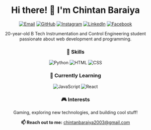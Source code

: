 <!---- 👋 Hi, I’m @BCD03
- 👀 I’m interested in gaming
- 🌱 I’m currently learning java,phyton,c,c++,html,etc..
- 💞️ I’m looking to collaborate on nothing.
- 📫 How to reach me /** chintanbaraiya2003@gmail.com */

<!---
BCD03/BCD03 is a ✨ special ✨ repository because its `README.md` (this file) appears on your GitHub profile.
You can click the Preview link to take a look at your changes.
--->

<h1 align="center">Hi there! 👋 I'm Chintan Baraiya</h1>
<p align="center">
  <a href="mailto:chintanbaraiya2003@gmail.com"><img src="https://img.shields.io/badge/Email-D14836?style=flat&logo=gmail&logoColor=white" alt="Email"></a>
  <a href="https://github.com/BCD03"><img src="https://img.shields.io/badge/GitHub-100000?style=flat&logo=github&logoColor=white" alt="GitHub"></a>
  <a href="https://www.instagram.com/_.chintan.baraiya._/"><img src="https://img.shields.io/badge/Instagram-E4405F?style=flat&logo=instagram&logoColor=white" alt="Instagram"></a>
  <a href="https://www.linkedin.com/in/chintan-baraiya-82a813228/"><img src="https://img.shields.io/badge/LinkedIn-0077B5?style=flat&logo=linkedin&logoColor=white" alt="LinkedIn"></a>
  <a href="https://www.facebook.com/chintan.baraiya.104/"><img src="https://img.shields.io/badge/Facebook-1877F2?style=flat&logo=facebook&logoColor=white" alt="Facebook"></a>
</p>

<p align="center">20-year-old B Tech Instrumentation and Control Engineering student passionate about web development and programming.</p>

<h3 align="center">🚀 Skills</h3>
<p align="center">
  <img src="https://img.shields.io/badge/Python-3776AB?style=flat&logo=python&logoColor=white" alt="Python">
  <img src="https://img.shields.io/badge/HTML5-E34F26?style=flat&logo=html5&logoColor=white" alt="HTML">
  <img src="https://img.shields.io/badge/CSS3-1572B6?style=flat&logo=css3&logoColor=white" alt="CSS">
</p>

<h3 align="center">🌱 Currently Learning</h3>
<p align="center">
  <img src="https://img.shields.io/badge/JavaScript-F7DF1E?style=flat&logo=javascript&logoColor=black" alt="JavaScript">
  <img src="https://img.shields.io/badge/React-61DAFB?style=flat&logo=react&logoColor=white" alt="React">
</p>

<h3 align="center">🎮 Interests</h3>
<p align="center">Gaming, exploring new technologies, and building cool stuff!</p>

<p align="center"><strong>📫 Reach out to me:</strong> <a href="mailto:chintanbaraiya2003@gmail.com">chintanbaraiya2003@gmail.com</a></p>
